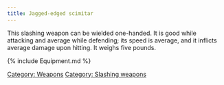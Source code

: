 ```yaml
---
title: Jagged-edged scimitar
---
```


This slashing weapon can be wielded one-handed. It is good while
attacking and average while defending; its speed is average, and it
inflicts average damage upon hitting. It weighs five pounds.

{% include Equipment.md %}

[Category: Weapons](Category:_Weapons "wikilink") [Category: Slashing
weapons](Category:_Slashing_weapons "wikilink")